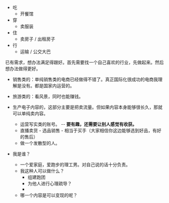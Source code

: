 - 吃
	- 开餐馆
- 穿
	- 卖服装
- 住
	- 卖房子 / 出租房子
- 行
	- 运输 / 公交大巴

已有需求，想办法满足得跟好。首先需要找一个自己喜欢的行业，先做起来。然后想办法做得更好。
- 销售类的：单纯销售类的电商已经做得不错了。真正国际化很成功的电商我理解是没有。都是国家内运营的。
- 旅游类的：看风景，同时也能赚钱。
- 生产电子内容的，这部分主要是把卖流量。但如果内容本身能够很长久，那就可以单纯卖内容。
	- 运营写实类的账号。 -- **要有趣，还需要让别人感觉有收获。**
	- 直播卖货 - 选品销售 - 相当于买手（大家相信你这边能够选到好品，有好的售后）
	- 做一个发散型的人。

- 我是谁？
	- 一个爱家庭，爱跑步的理工男。对自己说的话十分负责。
	- 我这种人可以做什么？
		- 组建跑团
		- 为他人进行心理疏导？
		- 
	- 哪一个内容是可以变现的呢？